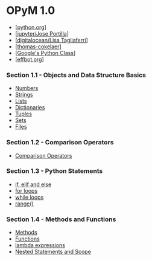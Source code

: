 OPyM 1.0
======

* [[python.org](https://docs.python.org/3/tutorial/index.html)]
* [[jupyter/Jose Portilla](http://nbviewer.jupyter.org/github/jmportilla/Complete-Python-Bootcamp/tree/master/)]
* [[digitalocean/Lisa Tagliaferri](https://www.digitalocean.com/community/users/ltagliaferri)]
* [[thomas-cokelaer](http://thomas-cokelaer.info/tutorials/python/index.html)]
* [[Google's Python Class](https://developers.google.com/edu/python/)]
* [[effbot.org](http://effbot.org/zone/librarybook-index.htm)]

### Section 1.1 - Objects and Data Structure Basics
  * [Numbers](https://github.com/ttltrk/PRG/blob/master/PY/DOC/OPYM/01_OBJ_DS/NUMBERS/NUMBERS.MD)
  * [Strings](https://github.com/ttltrk/PRG/blob/master/PY/DOC/OPYM/01_OBJ_DS/STRINGS/STRINGS.MD)
  * [Lists](https://github.com/ttltrk/PRG/blob/master/PY/DOC/OPYM/01_OBJ_DS/LISTS/LISTS.MD)
  * [Dictionaries](https://github.com/ttltrk/PRG/blob/master/PY/DOC/OPYM/01_OBJ_DS/DICT/DICTIONARIES.MD)
  * [Tuples](https://github.com/ttltrk/PRG/blob/master/PY/DOC/OPYM/01_OBJ_DS/TUPLES/TUPLES.MD)
  * [Sets](https://github.com/ttltrk/PRG/blob/master/PY/DOC/OPYM/01_OBJ_DS/SETS/SETS.MD)
  * [Files](https://github.com/ttltrk/PRG/blob/master/PY/DOC/OPYM/01_OBJ_DS/FILES/FILES.MD)
  
### Section 1.2 - Comparison Operators
  * [Comparison Operators](https://github.com/ttltrk/PRG/blob/master/PY/DOC/OPYM/02_COM_OP/COMP_OP.MD)
  
### Section 1.3 - Python Statements
  * [if, elif and else](https://github.com/ttltrk/PRG/blob/master/PY/DOC/OPYM/03_PY_ST/IF/IF_ELIF_ELSE.MD)
  * [for loops](https://github.com/ttltrk/PRG/blob/master/PY/DOC/OPYM/03_PY_ST/FOR/FOR.MD)
  * [while loops](https://github.com/ttltrk/PRG/blob/master/PY/DOC/OPYM/03_PY_ST/WHILE/WHILE.MD)
  * [range()](https://github.com/ttltrk/PRG/blob/master/PY/DOC/OPYM/03_PY_ST/RANGE/RANGE.MD)
    
### Section 1.4 - Methods and Functions
  * [Methods]()
  * [Functions]()
  * [lambda expressions]()
  * [Nested Statements and Scope]()





